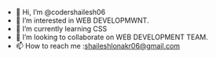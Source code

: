 - 👋 Hi, I’m @codershailesh06
- 👀 I’m interested in WEB DEVELOPMWNT.
- 🌱 I’m currently learning CSS
- 💞️ I’m looking to collaborate on WEB DEVELOPMENT TEAM.
- 📫 How to reach me :shaileshlonakr06@gmail.com

<!---
codershailesh06/codershailesh06 is a ✨ special ✨ repository because its `README.md` (this file) appears on your GitHub profile.
You can click the Preview link to take a look at your changes.
--->
